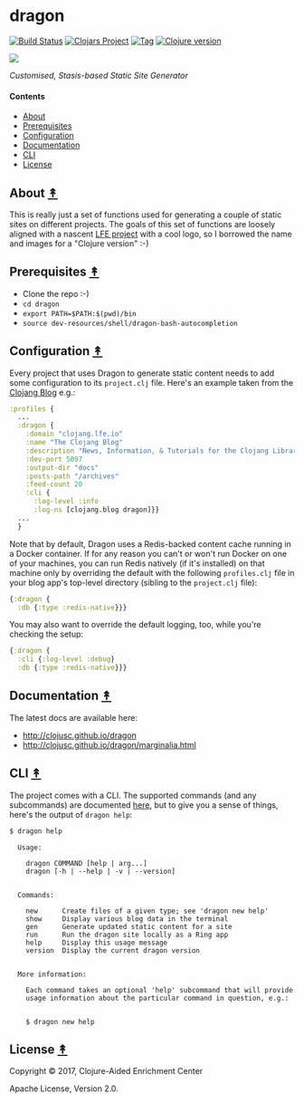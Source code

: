 # dragon

[![Build Status][travis-badge]][travis]
[![Clojars Project][clojars-badge]][clojars]
[![Tag][tag-badge]][tag]
[![Clojure version][clojure-v]](project.clj)

[![][logo]][logo-large]

*Customised, Stasis-based Static Site Generator*


#### Contents

* [About](#about-)
* [Prerequisites](#prerequisites-)
* [Configuration](#configuration-)
* [Documentation](#documentation-)
* [CLI](#cli-)
* [License](#license-)


## About [&#x219F;](#contents)

This is really just a set of functions used for generating a couple of static
sites on different projects. The goals of this set of functions are loosely
aligned with a nascent [LFE project](http://dragon.lfe.io/) with a cool logo,
so I borrowed the name and images for a "Clojure version" :-)


## Prerequisites [&#x219F;](#contents)

* Clone the repo :-)
* `cd dragon`
* `export PATH=$PATH:$(pwd)/bin`
* `source dev-resources/shell/dragon-bash-autocompletion`


## Configuration [&#x219F;](#contents)

Every project that uses Dragon to generate static content needs to add some
configuration to its `project.clj` file. Here's an example taken from
the [Clojang Blog](http://clojang.lfe.io/) e.g.:

```clj
:profiles {
  ...
  :dragon {
    :domain "clojang.lfe.io"
    :name "The Clojang Blog"
    :description "News, Information, & Tutorials for the Clojang Library Collection"
    :dev-port 5097
    :output-dir "docs"
    :posts-path "/archives"
    :feed-count 20
    :cli {
      :log-level :info
      :log-ns [clojang.blog dragon]}}
  ...
  }
```

Note that by default, Dragon uses a Redis-backed content cache running in a
Docker container. If for any reason you can't or won't run Docker on one of
your machines, you can run Redis natively (if it's installed) on that machine
only by overriding the default with the following `profiles.clj` file in your
blog app's top-level directory (sibling to the `project.clj` file):

```clj
{:dragon {
  :db {:type :redis-native}}}
```

You may also want to override the default logging, too, while you're checking
the setup:

```clj
{:dragon {
  :cli {:log-level :debug}
  :db {:type :redis-native}}}
```


## Documentation [&#x219F;](#contents)

The latest docs are available here:

 * http://clojusc.github.io/dragon
 * http://clojusc.github.io/dragon/marginalia.html


## CLI [&#x219F;](#contents)

The project comes with a CLI. The supported commands (and any subcommands) are
documented [here](), but to give you a sense of things, here's the output of
`dragon help`:

```bash
$ dragon help
```
```
  Usage:

    dragon COMMAND [help | arg...]
    dragon [-h | --help | -v | --version]


  Commands:

    new      Create files of a given type; see 'dragon new help'
    show     Display various blog data in the terminal
    gen      Generate updated static content for a site
    run      Run the dragon site locally as a Ring app
    help     Display this usage message
    version  Display the current dragon version


  More information:

    Each command takes an optional 'help' subcommand that will provide
    usage information about the particular command in question, e.g.:


    $ dragon new help
```


## License [&#x219F;](#contents)

Copyright © 2017, Clojure-Aided Enrichment Center

Apache License, Version 2.0.


<!-- Named page links below: /-->

[travis]: https://travis-ci.org/clojusc/dragon
[travis-badge]: https://travis-ci.org/clojusc/dragon.png?branch=master
[deps]: http://jarkeeper.com/clojusc/dragon
[deps-badge]: http://jarkeeper.com/clojusc/dragon/status.svg
[logo]: resources/images/dragon-logo-2-x250.png
[logo-large]: resources/images/dragon-logo-2-x2400-square.png
[tag-badge]: https://img.shields.io/github/tag/clojusc/dragon.svg
[tag]: https://github.com/clojusc/dragon/tags
[clojure-v]: https://img.shields.io/badge/clojure-1.8.0-blue.svg
[jdk-v]: https://img.shields.io/badge/jdk-1.7+-blue.svg
[clojars]: https://clojars.org/dragon
[clojars-badge]: https://img.shields.io/clojars/v/dragon.svg

